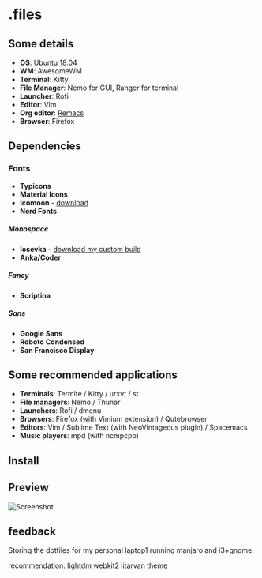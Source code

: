 # .files
## Some details
+ **OS**: Ubuntu 18.04
+ **WM**: AwesomeWM
+ **Terminal**: Kitty
+ **File Manager**: Nemo for GUI, Ranger for terminal
+ **Launcher**: Rofi
+ **Editor**: Vim
+ **Org editor**: [Remacs](https://github.com/remacs/remacs)
+ **Browser**: Firefox
## Dependencies
### Fonts
+ **Typicons**
+ **Material Icons**
+ **Icomoon** - [download](https://www.dropbox.com/s/hrkub2yo9iapljz/icomoon.zip?dl=0)
+ **Nerd Fonts**
##### Monospace
+ **Iosevka** - [download my custom build](https://www.dropbox.com/s/nqyurzy8wcupkkz/myosevka.zip?dl=0)
+ **Anka/Coder**
##### Fancy
+ **Scriptina**
##### Sans
+ **Google Sans**
+ **Roboto Condensed**
+ **San Francisco Display**
## Some recommended applications
+ **Terminals**: Termite / Kitty / urxvt / st
+ **File managers**: Nemo / Thunar
+ **Launchers**: Rofi / dmenu
+ **Browsers**: Firefox (with Vimium extension) / Qutebrowser
+ **Editors**: Vim / Sublime Text (with NeoVintageous plugin) / Spacemacs
+ **Music players**: mpd (with ncmpcpp)
## Install
## Preview
![Screenshot](https://github.com/biogen98/Dotfiles/blob/master/screenshots/Screenshot_1.png)
## feedback
Storing the dotfiles for my personal laptop1 running manjaro and i3+gnome.

recommendation: lightdm webkit2 litarvan theme
